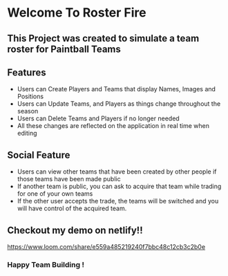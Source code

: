 # Welcome To Roster Fire

## This Project was created to simulate a team roster for Paintball Teams


## Features 
- Users can Create Players and Teams that display Names, Images and Positions
- Users can Update Teams, and Players as things change throughout the season
- Users can Delete Teams and Players if no longer needed
- All these changes are reflected on the application in real time when editing

## Social Feature
- Users can view other teams that have been created by other people if those teams have been made public
- If another team is public, you can ask to acquire that team while trading for one of your own teams
- If the other user accepts the trade, the teams will be switched and you will have control of the acquired team.

## Checkout my demo on netlify!!
https://www.loom.com/share/e559a485219240f7bbc48c12cb3c2b0e

### Happy Team Building !
